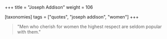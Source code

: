 +++
title = "Joseph Addison"
weight = 106

[taxonomies]
tags = ["quotes", "joseph addison", "women"]
+++

> "Men who cherish for women the highest respect are seldom popular with
> them."

